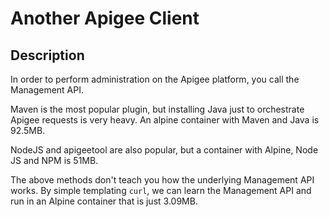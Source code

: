 # Another Apigee Client

## Description

In order to perform administration on the Apigee platform, you call the
Management API.

Maven is the most popular plugin, but installing Java just to orchestrate
Apigee requests is very heavy. An alpine container with Maven and Java is
92.5MB.

NodeJS and apigeetool are also popular, but a container with Alpine, Node JS
and NPM is 51MB.

The above methods don't teach you how the underlying Management API works.
By simple templating `curl`, we can learn the Management API and run in an
Alpine container that is just 3.09MB.
